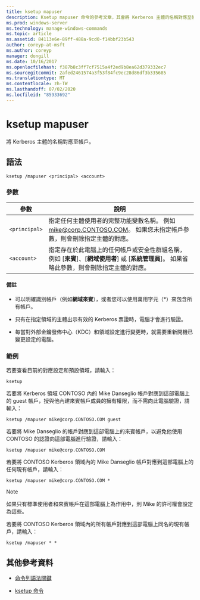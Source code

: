 ```yaml
---
title: ksetup mapuser
description: Ksetup mapuser 命令的參考文章，其會將 Kerberos 主體的名稱對應至帳戶。
ms.prod: windows-server
ms.technology: manage-windows-commands
ms.topic: article
ms.assetid: 84113e6e-89ff-488a-9cd0-f14bbf23b543
author: coreyp-at-msft
ms.author: coreyp
manager: dongill
ms.date: 10/16/2017
ms.openlocfilehash: f387b8c3ff7cf7515a4f2ed9b8ea62d379332ec7
ms.sourcegitcommit: 2afed2461574a3f53f84fc9ec28d86df3b335685
ms.translationtype: MT
ms.contentlocale: zh-TW
ms.lasthandoff: 07/02/2020
ms.locfileid: "85933692"
---
```

# <a name="ksetup-mapuser"></a>ksetup mapuser

將 Kerberos 主體的名稱對應至帳戶。

## <a name="syntax"></a>語法

```
ksetup /mapuser <principal> <account>
```

### <a name="parameters"></a>參數

| 參數 | 說明 |
| --------- | ----------- |
| `<principal>` | 指定任何主體使用者的完整功能變數名稱。 例如 mike@corp.CONTOSO.COM。 如果您未指定帳戶參數，則會刪除指定主體的對應。 |
| `<account>` | 指定存在於此電腦上的任何帳戶或安全性群組名稱，例如 [**來賓**]、[**網域使用者**] 或 [**系統管理員**]。 如果省略此參數，則會刪除指定主體的對應。 |

#### <a name="remarks"></a>備註

- 可以明確識別帳戶（例如**網域來賓**），或者您可以使用萬用字元（*）來包含所有帳戶。

- 只有在指定領域的主體出示有效的 Kerberos 票證時，電腦才會進行驗證。

- 每當對外部金鑰發佈中心（KDC）和領域設定進行變更時，就需要重新開機已變更設定的電腦。

### <a name="examples"></a>範例

若要查看目前的對應設定和預設領域，請輸入：

```
ksetup
```

若要將 Kerberos 領域 CONTOSO 內的 Mike Danseglio 帳戶對應到這部電腦上的 guest 帳戶，授與他內建來賓帳戶成員的擁有權限，而不需向此電腦驗證，請輸入：

```
ksetup /mapuser mike@corp.CONTOSO.COM guest
```

若要將 Mike Danseglio 的帳戶對應到這部電腦上的來賓帳戶，以避免他使用 CONTOSO 的認證向這部電腦進行驗證，請輸入：

```
ksetup /mapuser mike@corp.CONTOSO.COM
```

若要將 CONTOSO Kerberos 領域內的 Mike Danseglio 帳戶對應到這部電腦上的任何現有帳戶，請輸入：

```
ksetup /mapuser mike@corp.CONTOSO.COM *
```

> [!NOTE]
> 如果只有標準使用者和來賓帳戶在這部電腦上為作用中，則 Mike 的許可權會設定為這些。

若要將 CONTOSO Kerberos 領域內的所有帳戶對應到這部電腦上同名的現有帳戶，請輸入：

```
ksetup /mapuser * *
```

## <a name="additional-references"></a>其他參考資料

- [命令列語法關鍵](command-line-syntax-key.md)

- [ksetup 命令](ksetup.md)
